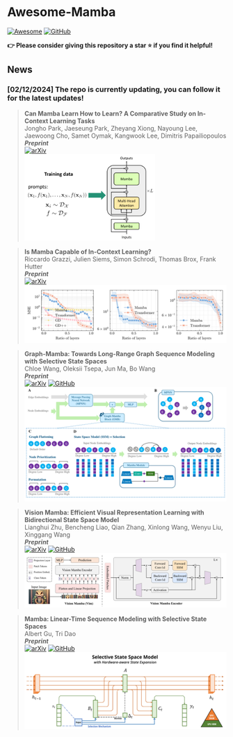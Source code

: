 # Awesome-Mamba

[![Awesome](https://awesome.re/badge.svg)](https://awesome.re) [![GitHub](https://img.shields.io/badge/GitHub-Code-1f883d?style=flat-square&logo=github)](https://github.com/steve-zeyu-zhang/Awesome-Mamba/)

**👉 Please consider giving this repository a star ⭐ if you find it helpful!**

## News

### [02/12/2024] The repo is currently updating, you can follow it for the latest updates!

> **Can Mamba Learn How to Learn? A Comparative Study on In-Context Learning Tasks**<br>
> Jongho Park, Jaeseung Park, Zheyang Xiong, Nayoung Lee, Jaewoong Cho, Samet Oymak, Kangwook Lee, Dimitris Papailiopoulos<br>
> _**Preprint**_<br>
> [![arXiv](https://img.shields.io/badge/arXiv-2402.04248-b31b1b?style=flat-square&logo=arxiv)](https://arxiv.org/abs/2402.04248)<br>
> <img src="asset/can-1.svg" width="300">

> **Is Mamba Capable of In-Context Learning?**<br>
> Riccardo Grazzi, Julien Siems, Simon Schrodi, Thomas Brox, Frank Hutter<br>
> _**Preprint**_<br>
> [![arXiv](https://img.shields.io/badge/arXiv-2402.03170-b31b1b?style=flat-square&logo=arxiv)](https://arxiv.org/abs/2402.03170)<br>
> <img src="asset/is-1.svg" width="700">

> **Graph-Mamba: Towards Long-Range Graph Sequence Modeling with Selective State Spaces**<br>
> Chloe Wang, Oleksii Tsepa, Jun Ma, Bo Wang<br>
> _**Preprint**_<br>
> [![arXiv](https://img.shields.io/badge/arXiv-2402.00789-b31b1b?style=flat-square&logo=arxiv)](https://arxiv.org/abs/2402.00789) [![GitHub](https://img.shields.io/badge/GitHub-Code-1f883d?style=flat-square&logo=github)](https://github.com/bowang-lab/Graph-Mamba)<br>
> <img src="asset/graph-mamba-1.svg" width="500">

> **Vision Mamba: Efficient Visual Representation Learning with Bidirectional State Space Model**<br>
> Lianghui Zhu, Bencheng Liao, Qian Zhang, Xinlong Wang, Wenyu Liu, Xinggang Wang<br>
> _**Preprint**_<br>
> [![arXiv](https://img.shields.io/badge/arXiv-2401.09417-b31b1b?style=flat-square&logo=arxiv)](https://arxiv.org/abs/2401.09417) [![GitHub](https://img.shields.io/badge/GitHub-Code-1f883d?style=flat-square&logo=github)](https://github.com/hustvl/Vim)<br>
> <img src="asset/vim-1.svg" width="700">

> **Mamba: Linear-Time Sequence Modeling with Selective State Spaces**<br>
> Albert Gu, Tri Dao<br>
> _**Preprint**_<br>
> [![arXiv](https://img.shields.io/badge/arXiv-2312.00752-b31b1b?style=flat-square&logo=arxiv)](https://arxiv.org/abs/2312.00752) [![GitHub](https://img.shields.io/badge/GitHub-Code-1f883d?style=flat-square&logo=github)](https://github.com/state-spaces/mamba)<br>
> <img src="asset/mamba-1.svg" width="700">


